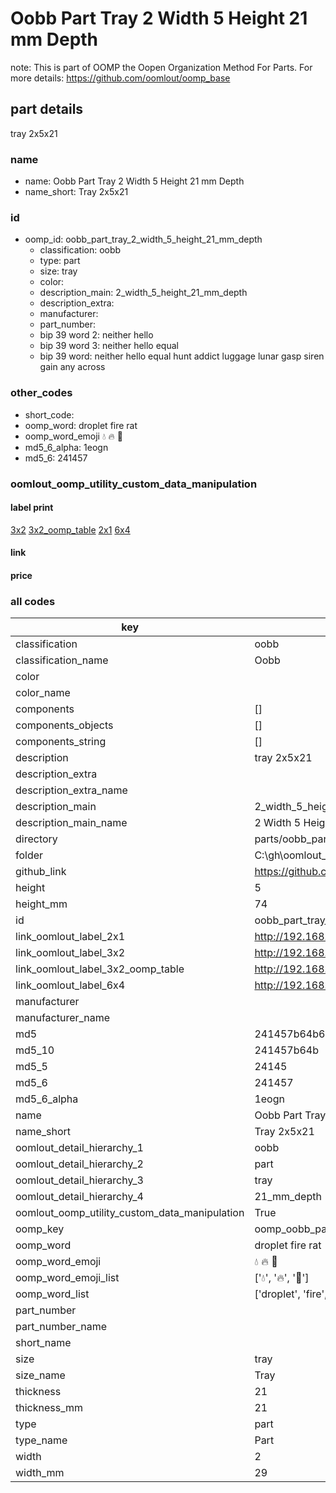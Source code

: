 # Oobb Part Tray 2 Width 5 Height 21 mm Depth  

note: This is part of OOMP the Oopen Organization Method For Parts. For more details: https://github.com/oomlout/oomp_base

##  part details
  



tray 2x5x21



### name
* name: Oobb Part Tray 2 Width 5 Height 21 mm Depth
* name_short: Tray 2x5x21 
### id
* oomp_id: oobb_part_tray_2_width_5_height_21_mm_depth
  * classification: oobb
  * type: part
  * size: tray
  * color: 
  * description_main: 2_width_5_height_21_mm_depth
  * description_extra: 
  * manufacturer: 
  * part_number: 
  * bip 39 word 2: neither hello
  * bip 39 word 3: neither hello equal
  * bip 39 word: neither hello equal hunt addict luggage lunar gasp siren gain any across

### other_codes
* short_code: 
* oomp_word: droplet fire rat
* oomp_word_emoji :droplet: :fire: :rat:
* md5_6_alpha: 1eogn
* md5_6: 241457






### oomlout_oomp_utility_custom_data_manipulation
#### label print
[3x2](http://192.168.1.245:1112/?label=oomp%201eogn)
[3x2_oomp_table](http://192.168.1.108:1112/?label=oomp%201eogn)
[2x1](http://192.168.1.242:1112/?label=oomp%201eogn)
[6x4](http://192.168.1.55:1112/?label=oomp%201eogn)    

#### link

                              

#### price







### all codes 
| key | value |  
| --- | --- |  
| classification | oobb |  
| classification_name | Oobb |  
| color |  |  
| color_name |  |  
| components | [] |  
| components_objects | [] |  
| components_string | [] |  
| description | tray 2x5x21 |  
| description_extra |  |  
| description_extra_name |  |  
| description_main | 2_width_5_height_21_mm_depth |  
| description_main_name | 2 Width 5 Height 21 mm Depth |  
| directory | parts/oobb_part_tray_2_width_5_height_21_mm_depth |  
| folder | C:\gh\oomlout_oobb_version_4_generated_parts\things\oobb_part_tray_2_width_5_height_21_mm_depth |  
| github_link | https://github.com/oomlout/oomlout_oomp_part_src/tree/main/parts/oobb_part_tray_2_width_5_height_21_mm_depth |  
| height | 5 |  
| height_mm | 74 |  
| id | oobb_part_tray_2_width_5_height_21_mm_depth |  
| link_oomlout_label_2x1 | http://192.168.1.242:1112/?label=oomp%201eogn |  
| link_oomlout_label_3x2 | http://192.168.1.245:1112/?label=oomp%201eogn |  
| link_oomlout_label_3x2_oomp_table | http://192.168.1.108:1112/?label=oomp%201eogn |  
| link_oomlout_label_6x4 | http://192.168.1.55:1112/?label=oomp%201eogn |  
| manufacturer |  |  
| manufacturer_name |  |  
| md5 | 241457b64b6030a21301a6f6981ab4a1 |  
| md5_10 | 241457b64b |  
| md5_5 | 24145 |  
| md5_6 | 241457 |  
| md5_6_alpha | 1eogn |  
| name | Oobb Part Tray 2 Width 5 Height 21 mm Depth |  
| name_short | Tray 2x5x21  |  
| oomlout_detail_hierarchy_1 | oobb |  
| oomlout_detail_hierarchy_2 | part |  
| oomlout_detail_hierarchy_3 | tray |  
| oomlout_detail_hierarchy_4 | 21_mm_depth |  
| oomlout_oomp_utility_custom_data_manipulation | True |  
| oomp_key | oomp_oobb_part_tray_2_width_5_height_21_mm_depth |  
| oomp_word | droplet fire rat |  
| oomp_word_emoji | :droplet: :fire: :rat: |  
| oomp_word_emoji_list | [':droplet:', ':fire:', ':rat:'] |  
| oomp_word_list | ['droplet', 'fire', 'rat'] |  
| part_number |  |  
| part_number_name |  |  
| short_name |  |  
| size | tray |  
| size_name | Tray |  
| thickness | 21 |  
| thickness_mm | 21 |  
| type | part |  
| type_name | Part |  
| width | 2 |  
| width_mm | 29 |  
